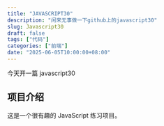 ```yaml
---
title: "JAVASCRIPT30"
description: "闲来无事做一下github上的javascript30"
slug: Javascript30
draft: false
tags: ["代码"]
categories: ["前端"]
date: "2025-06-05T10:00:00+08:00"
---
```


今天开一篇 javascript30

## 项目介绍

这是一个很有趣的 JavaScript 练习项目。
